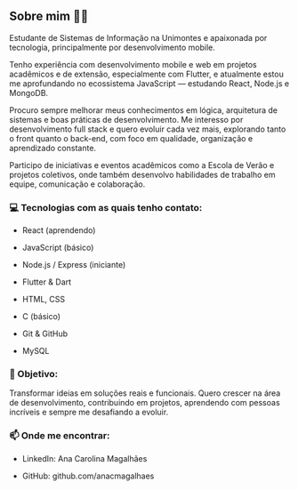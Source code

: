 ## Sobre mim 👩‍💻
Estudante de Sistemas de Informação na Unimontes e apaixonada por tecnologia, principalmente por desenvolvimento mobile.

Tenho experiência com desenvolvimento mobile e web em projetos acadêmicos e de extensão, especialmente com Flutter, e atualmente estou me aprofundando no ecossistema JavaScript — estudando React, Node.js e MongoDB.

Procuro sempre melhorar meus conhecimentos em lógica, arquitetura de sistemas e boas práticas de desenvolvimento. Me interesso por desenvolvimento full stack e quero evoluir cada vez mais, explorando tanto o front quanto o back-end, com foco em qualidade, organização e aprendizado constante.

Participo de iniciativas e eventos acadêmicos como a Escola de Verão e projetos coletivos, onde também desenvolvo habilidades de trabalho em equipe, comunicação e colaboração.

### 💻 Tecnologias com as quais tenho contato:

- React (aprendendo)

- JavaScript (básico)

- Node.js / Express (iniciante)

- Flutter & Dart

- HTML, CSS

- C (básico)

- Git & GitHub

- MySQL 

### 🎯 Objetivo:

Transformar ideias em soluções reais e funcionais. Quero crescer na área de desenvolvimento, contribuindo em projetos, aprendendo com pessoas incríveis e sempre me desafiando a evoluir.

### 📫 Onde me encontrar:

- LinkedIn: Ana Carolina Magalhães

- GitHub: github.com/anacmagalhaes
